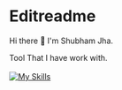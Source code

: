 # Editreadme
Hi there 👋
I'm Shubham Jha.


Tool That I have work with.
<br><br>
[![My Skills](https://skillicons.dev/icons?i=cpp,c,Kotlin,html,css,py,vscode)](https://skillicons.dev)
